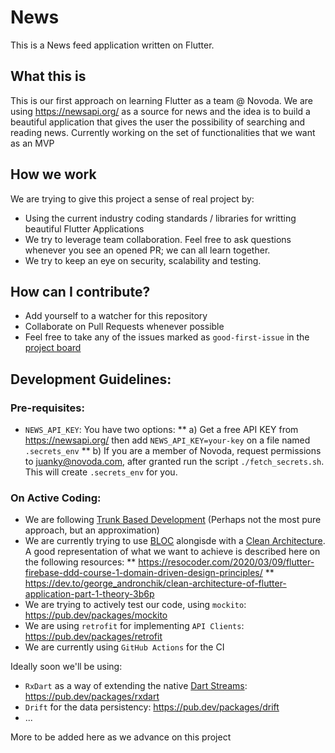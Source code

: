 # News

This is a News feed application written on Flutter.

## What this is

This is our first approach on learning Flutter as a team @ Novoda. We are using https://newsapi.org/ as a source for news and the idea is to build a beautiful application that gives the user the possibility of searching and reading news.
Currently working on the set of functionalities that we want as an MVP

## How we work

We are trying to give this project a sense of real project by:
* Using the current industry coding standards / libraries for writting beautiful Flutter Applications
* We try to leverage team collaboration. Feel free to ask questions whenever you see an opened PR; we can all learn together.
* We try to keep an eye on security, scalability and testing.

## How can I contribute?

* Add yourself to a watcher for this repository
* Collaborate on Pull Requests whenever possible
* Feel free to take any of the issues marked as `good-first-issue` in the [project board](https://github.com/novoda/multiplatform-playground/projects/1)

## Development Guidelines:
### Pre-requisites:

* `NEWS_API_KEY`: You have two options:
** a) Get a free API KEY from https://newsapi.org/ then add `NEWS_API_KEY=your-key` on a file named `.secrets_env`
** b) If you are a member of Novoda, request permissions to juanky@novoda.com, after granted run the script `./fetch_secrets.sh`. This will create `.secrets_env` for you.

### On Active Coding:

* We are following [Trunk Based Development](https://trunkbaseddevelopment.com/) (Perhaps not the most pure approach, but an approximation)
* We are currently trying to use [BLOC](https://bloclibrary.dev/#/) alongisde with a [Clean Architecture](https://blog.cleancoder.com/uncle-bob/2012/08/13/the-clean-architecture.html). A good representation of what we want to achieve is described here on the following resources:
** https://resocoder.com/2020/03/09/flutter-firebase-ddd-course-1-domain-driven-design-principles/
** https://dev.to/george_andronchik/clean-architecture-of-flutter-application-part-1-theory-3b6p
* We are trying to actively test our code, using `mockito`: https://pub.dev/packages/mockito
* We are using `retrofit` for implementing `API Clients`: https://pub.dev/packages/retrofit
* We are currently using `GitHub Actions` for the CI

Ideally soon we'll be using:
* `RxDart` as a way of extending the native [Dart Streams](https://api.dart.dev/stable/dart-async/Stream-class.html): https://pub.dev/packages/rxdart
* `Drift` for the data persistency: https://pub.dev/packages/drift
* ...

More to be added here as we advance on this project
